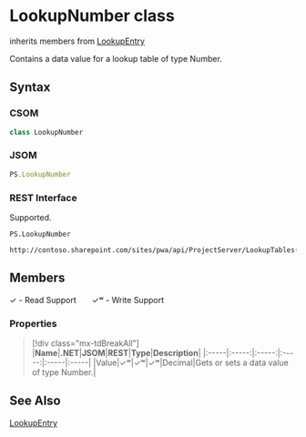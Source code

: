 [comment]: # (Name:LookupNumber)
[comment]: # (Name:Microsoft.ProjectServer.LookupNumber)
[comment]: # (Type:class)
[comment]: # (Status:Verified)

# <a name="name"></a>LookupNumber class

inherits members from [LookupEntry](LookupEntry.md)<br/>

<a name="description"></a>Contains a data value for a lookup table of type Number.

## <a name="syntax"></a>Syntax

### CSOM

```cs
class LookupNumber 
```
### JSOM

```javascript
PS.LookupNumber
```
### REST Interface

Supported.

```
PS.LookupNumber

http://contoso.sharepoint.com/sites/pwa/api/ProjectServer/LookupTables('{tableid}')/Entries('{entryid}')
```

## <a name="members"></a>Members


&#x2713; - Read Support &nbsp;&nbsp;&nbsp;&nbsp;&nbsp;&nbsp;&#x2713;&#x02B7; - Write Support

### <a name="properties"></a>Properties
> [!div class="mx-tdBreakAll"]
|**Name**|**.NET**|**JSOM**|**REST**|**Type**|**Description**|
|:-----|:-----:|:-----:|:-----:|:-----|:-----|
|<a name="Value"></a>Value|&#x2713;&#x02B7;|&#x2713;&#x02B7;|&#x2713;&#x02B7;|Decimal|Gets or sets a data value of type Number.|

## <a name="seeAlso"></a>See Also

[LookupEntry](LookupEntry.md)